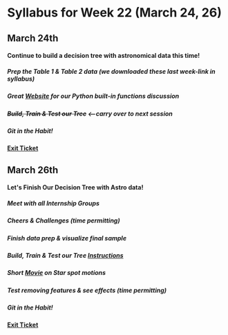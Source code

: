 # Syllabus for Week 22 (March 24, 26)



## March 24th
#### Continue to build a decision tree with astronomical data this time!
##### Prep the Table 1 & Table 2 data (we downloaded these last week-link in syllabus)
##### Great [Website](https://www.pythonforbeginners.com/files/reading-and-writing-files-in-python) for our Python built-in functions discussion
##### ~~Build, Train & Test our Tree~~ <--carry over to next session 
##### Git in the Habit!
#### [Exit Ticket](https://docs.google.com/forms/d/e/1FAIpQLSfftMKYctEGVfuiOdgorBKmERJeUBgbRL4rlHf1-kWgpKU_Tg/viewform?usp=sf_link)




## March 26th
#### Let's Finish Our Decision Tree with Astro data!
##### Meet with all Internship Groups
##### Cheers & Challenges (time permitting)
##### Finish data prep & visualize final sample
##### Build, Train & Test our Tree [Instructions](https://docs.google.com/presentation/d/1TYGpHHwC2mGcytiZG9eHhGLJxUXLKSbDlpVfZ9EZb84/edit?usp=sharing)
##### Short [Movie](https://www.youtube.com/watch?v=sASbVkK-p0w) on Star spot motions 
##### Test removing features & see effects (time permitting)
##### Git in the Habit!
#### [Exit Ticket](https://docs.google.com/forms/d/e/1FAIpQLSfftMKYctEGVfuiOdgorBKmERJeUBgbRL4rlHf1-kWgpKU_Tg/viewform?usp=sf_link)
